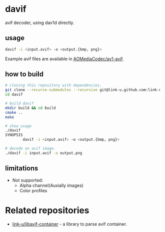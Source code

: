 # davif

avif decoder, using dav1d directly.

## usage

```bash
davif -i <input.avif> -o <output.{bmp, png}>
```

Example avif files are available in [AOMediaCodec/av1-avif](https://github.com/AOMediaCodec/av1-avif/tree/master/testFiles).

## how to build

```bash
# cloning this repository with dependencies.
git clone --recurse-submodules --recursive git@link-u.github.com:link-u/davif.git
cd davif

# build davif
mkdir build && cd build
cmake ..
make

# show usage
./davif
SYNOPSIS
        davif -i <input.avif> -o <output.{bmp, png}>

# decode an avif image.
./davif -i input.avif -o output.png
```

## limitations

 - Not supported:
   - Alpha channel(Auxially images)
   - Color profiles

# Related repositories

 - [link-u/libavif-container](https://github.com/link-u/libavif-container) - a library to parse avif container.
